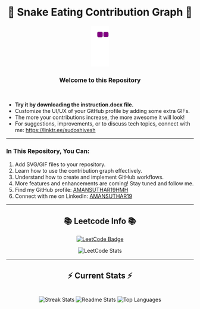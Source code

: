 <!DOCTYPE html>
<h1 align="center">🐍 Snake Eating Contribution Graph 🐍</h1>

<p align="center">
  <img alt="snake gif" src="https://github.com/AMANSUTHAR19HMH/AMANSUTHAR19HMH/blob/output/github-contribution-grid-snake.gif" />
</p>

<h3 align="center">Welcome to this Repository</h3>
<br/>

<ul>
  <li><b>Try it by downloading the instruction.docx file.</b></li>
  <li>Customize the UI/UX of your GitHub profile by adding some extra GIFs.</li>
  <li>The more your contributions increase, the more awesome it will look!</li>
  <li>For suggestions, improvements, or to discuss tech topics, connect with me: 
    <a href="https://linktr.ee/sudoshivesh" target="_blank">https://linktr.ee/sudoshivesh</a>
  </li>
</ul>

---

<h3 align="left">In This Repository, You Can:</h3>

<ol>
  <li>Add SVG/GIF files to your repository.</li>
  <li>Learn how to use the contribution graph effectively.</li>
  <li>Understand how to create and implement GitHub workflows.</li>
  <li>More features and enhancements are coming! Stay tuned and follow me.</li>
  <li>Find my GitHub profile: <a href="https://github.com/AMANSUTHAR19HMH" target="_blank">AMANSUTHAR19HMH</a></li>
  <li>Connect with me on LinkedIn: <a href="https://linkedin.com/in/AMANSUTHAR19" target="_blank">AMANSUTHAR19</a></li>
</ol>

---

<h2 align="center">📚 Leetcode Info 📚</h2>
<p align="center">
  <a href="https://leetcode.com/u/AMANSUTHAR/" target="_blank">
    <img align="center" src="https://leetcode.com/static/images/badges/2024/gif/2024-03.gif" alt="LeetCode Badge" height="200" width="200" />
  </a>
</p>

<p align="center">
  <img align="top" src="https://leetcard.jacoblin.cool/AMANSUTHAR?theme=dark&font=Nunito&ext=heatmap" alt="LeetCode Stats" />    
</p>

---

<h2 align="center">⚡ Current Stats ⚡</h2>
<br/>

<div align="center">
  <img width="390" src="https://streak-stats.demolab.com/?user=AMANSUTHAR19HMH&count_private=true&theme=react&border_radius=10" alt="Streak Stats" />
  <img width="390" src="https://github-readme-stats.vercel.app/api?username=AMANSUTHAR19HMH&show_icons=true&theme=react&rank_icon=github&border_radius=10" alt="Readme Stats" />
  <img width="325" src="https://github-readme-stats.vercel.app/api/top-langs/?username=AMANSUTHAR19HMH&hide=HTML&langs_count=8&layout=compact&theme=react&border_radius=10&size_weight=0.5&count_weight=0.5&exclude_repo=github-readme-stats" alt="Top Languages" />
</div>
